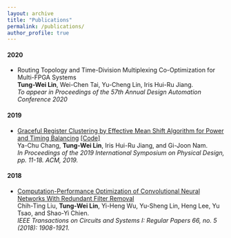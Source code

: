 ```yaml
---
layout: archive
title: "Publications"
permalink: /publications/
author_profile: true
---
```


#### 2020 
- Routing Topology and Time-Division Multiplexing Co-Optimization for Multi-FPGA Systems    
**Tung-Wei Lin**, Wei-Chen Tai, Yu-Cheng Lin, Iris Hui-Ru Jiang.   
*To appear in Proceedings of the 57th Annual Design Automation Conference 2020*

#### 2019
- [Graceful Register Clustering by Effective Mean Shift Algorithm for Power and Timing Balancing](https://waynelin567.github.io/files/meanshift.pdf) [[Code]](https://waynelin567.github.io/softwares/)     
Ya-Chu Chang, **Tung-Wei Lin**, Iris Hui-Ru Jiang, and Gi-Joon Nam.   
*In Proceedings of the 2019 International Symposium on Physical Design, pp. 11-18. ACM, 2019.*   

#### 2018   
- [Computation-Performance Optimization of Convolutional Neural Networks With Redundant Filter Removal](https://waynelin567.github.io/files/CPO.pdf)    
Chih-Ting Liu, **Tung-Wei Lin**, Yi-Heng Wu, Yu-Sheng Lin, Heng Lee, Yu Tsao, and Shao-Yi Chien.    
*IEEE Transactions on Circuits and Systems I: Regular Papers 66, no. 5 (2018): 1908-1921.*

